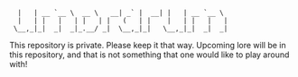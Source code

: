       |   | __ `__ \  __ \   __| _` |  __| |   | __ `__ \  
      |   | |   |   | |   | |   (   | |    |   | |   |   | 
     \__,_|_|  _|  _|_.__/ _|  \__,_|_|   \__,_|_|  _|  _|

This repository is private. Please keep it that way. Upcoming lore will be in this repository, and that is not something that one would like to play around with!
